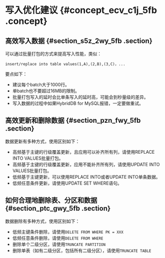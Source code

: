 # 写入优化建议 {#concept_ecv_c1j_5fb .concept}

## 高效写入数据 {#section_s5z_2wy_5fb .section}

可以通过批量打包的方式来提高写入性能，类似：

```
insert/replace into table values(1,A),(2,B),(3,C)，...
```

要点如下：

-   建议每个batch大于1000行。
-   单batch也不要超过16MB的限制。
-   批量打包写入的延时会比单条写入的延时高，可能会到秒量级的差异。
-   写入数据的过程中如果HybridDB for MySQL报错，一定要做重试。

## 高效更新和删除数据 {#section_pzn_fwy_5fb .section}

数据更新有多种方式，使用区别如下：

-   高频基于主键的行级覆盖更新，且应用可以补齐所有列，请使用REPLACE INTO VALUES批量打包。
-   高频基于主键的行级覆盖更新，应用不能补齐所有列，请使用UPDATE INTO VALUES批量打包。
-   低频基于主键更新，可以使用REPLACE INTO或者UPDATE INTO单条数据。
-   低频任意条件更新，请使用UPDATE SET WHERE语句。

## 如何合理地删除表、分区和数据 {#section_ptc_gwy_5fb .section}

数据删除有多种方式，使用区别如下：

-   低频主键条件删除，请使用`DELETE FROM WHERE PK = XXX`
-   低频任意条件删除，请使用`DELETE FROM WHERE`
-   删除单个二级分区，请使用`TRUNCATE PARTITION`
-   删除单表（如有二级分区，包括所有二级分区），请使用`TRUNCATE TABLE`

